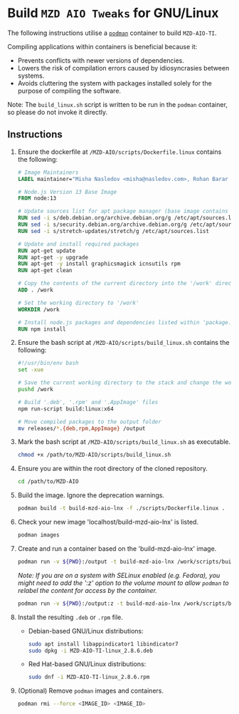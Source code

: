 # Build `MZD AIO Tweaks` for GNU/Linux
The following instructions utilise a [`podman`](https://podman.io/) container to build `MZD-AIO-TI`.

Compiling applications within containers is beneficial because it:
- Prevents conflicts with newer versions of dependencies.
- Lowers the risk of compilation errors caused by idiosyncrasies between systems.
- Avoids cluttering the system with packages installed solely for the purpose of compiling the software.

Note: The `build_linux.sh` script is written to be run in the `podman` container, so please do not invoke it directly.

## Instructions
1. Ensure the dockerfile at `/MZD-AIO/scripts/Dockerfile.linux` contains the following:
    ```dockerfile
    # Image Maintainers
    LABEL maintainer="Misha Nasledov <misha@nasledov.com>, Rohan Barar <rohan.barar@gmail.com>"

    # Node.js Version 13 Base Image
    FROM node:13

    # Update sources list for apt package manager (base image contains outdated URLs)
    RUN sed -i s/deb.debian.org/archive.debian.org/g /etc/apt/sources.list
    RUN sed -i s/security.debian.org/archive.debian.org/g /etc/apt/sources.list
    RUN sed -i s/stretch-updates/stretch/g /etc/apt/sources.list

    # Update and install required packages
    RUN apt-get update
    RUN apt-get -y upgrade
    RUN apt-get -y install graphicsmagick icnsutils rpm
    RUN apt-get clean

    # Copy the contents of the current directory into the '/work' directory inside the container
    ADD . /work

    # Set the working directory to '/work'
    WORKDIR /work

    # Install node.js packages and dependencies listed within 'package.json'
    RUN npm install
    ```

2. Ensure the bash script at `/MZD-AIO/scripts/build_linux.sh` contains the following:
    ```bash
    #!/usr/bin/env bash
    set -xue

    # Save the current working directory to the stack and change the working directory to '/work'
    pushd /work

    # Build '.deb', '.rpm' and '.AppImage' files
    npm run-script build:linux:x64

    # Move compiled packages to the output folder
    mv releases/*.{deb,rpm,AppImage} /output
    ```

3. Mark the bash script at `/MZD-AIO/scripts/build_linux.sh` as executable.
    ```bash
    chmod +x /path/to/MZD-AIO/scripts/build_linux.sh
    ```

4. Ensure you are within the root directory of the cloned repository.
    ```bash
    cd /path/to/MZD-AIO
    ```

5. Build the image. Ignore the deprecation warnings.
    ```bash
    podman build -t build-mzd-aio-lnx -f ./scripts/Dockerfile.linux .
    ```

6. Check your new image 'localhost/build-mzd-aio-lnx' is listed.
    ```bash
    podman images
    ```

7. Create and run a container based on the 'build-mzd-aio-lnx' image.
    ```bash
    podman run -v ${PWD}:/output -t build-mzd-aio-lnx /work/scripts/build_linux.sh
    ```

    _Note: If you are on a system with SELinux enabled (e.g. Fedora), you might need to add the ':z' option to the volume mount to allow `podman` to relabel the content for access by the container._
    ```bash
    podman run -v ${PWD}:/output:z -t build-mzd-aio-lnx /work/scripts/build_linux.sh
    ```

8. Install the resulting `.deb` or `.rpm` file.
    - Debian-based GNU/Linux distributions:
        ```bash
        sudo apt install libappindicator1 libindicator7
        sudo dpkg -i MZD-AIO-TI-linux_2.8.6.deb
        ```
    - Red Hat-based GNU/Linux distributions:
        ```bash
        sudo dnf -i MZD-AIO-TI-linux_2.8.6.rpm
        ```

9. (Optional) Remove `podman` images and containers.
    ```bash
    podman rmi --force <IMAGE_ID> <IMAGE_ID>
    ```
